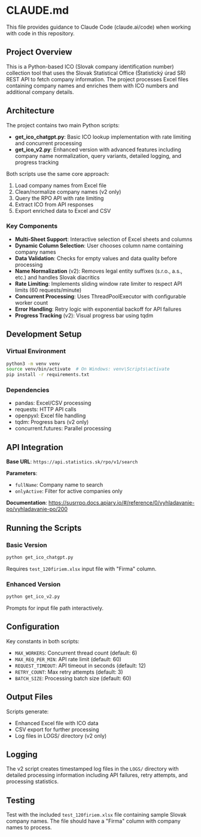 # CLAUDE.md

This file provides guidance to Claude Code (claude.ai/code) when working with code in this repository.

## Project Overview

This is a Python-based ICO (Slovak company identification number) collection tool that uses the Slovak Statistical Office (Štatistický úrad SR) REST API to fetch company information. The project processes Excel files containing company names and enriches them with ICO numbers and additional company details.

## Architecture

The project contains two main Python scripts:

- **get_ico_chatgpt.py**: Basic ICO lookup implementation with rate limiting and concurrent processing
- **get_ico_v2.py**: Enhanced version with advanced features including company name normalization, query variants, detailed logging, and progress tracking

Both scripts use the same core approach:
1. Load company names from Excel file
2. Clean/normalize company names (v2 only)
3. Query the RPO API with rate limiting
4. Extract ICO from API responses
5. Export enriched data to Excel and CSV

### Key Components

- **Multi-Sheet Support**: Interactive selection of Excel sheets and columns
- **Dynamic Column Selection**: User chooses column name containing company names
- **Data Validation**: Checks for empty values and data quality before processing
- **Name Normalization** (v2): Removes legal entity suffixes (s.r.o., a.s., etc.) and handles Slovak diacritics
- **Rate Limiting**: Implements sliding window rate limiter to respect API limits (60 requests/minute)
- **Concurrent Processing**: Uses ThreadPoolExecutor with configurable worker count
- **Error Handling**: Retry logic with exponential backoff for API failures
- **Progress Tracking** (v2): Visual progress bar using tqdm

## Development Setup

### Virtual Environment
```bash
python3 -m venv venv
source venv/bin/activate  # On Windows: venv\Scripts\activate
pip install -r requirements.txt
```

### Dependencies
- pandas: Excel/CSV processing
- requests: HTTP API calls
- openpyxl: Excel file handling
- tqdm: Progress bars (v2 only)
- concurrent.futures: Parallel processing

## API Integration

**Base URL**: `https://api.statistics.sk/rpo/v1/search`

**Parameters**:
- `fullName`: Company name to search
- `onlyActive`: Filter for active companies only

**Documentation**: https://susrrpo.docs.apiary.io/#/reference/0/vyhladavanie-po/vyhladavanie-po/200

## Running the Scripts

### Basic Version
```bash
python get_ico_chatgpt.py
```
Requires `test_120firiem.xlsx` input file with "Firma" column.

### Enhanced Version
```bash
python get_ico_v2.py
```
Prompts for input file path interactively.

## Configuration

Key constants in both scripts:
- `MAX_WORKERS`: Concurrent thread count (default: 6)
- `MAX_REQ_PER_MIN`: API rate limit (default: 60)
- `REQUEST_TIMEOUT`: API timeout in seconds (default: 12)
- `RETRY_COUNT`: Max retry attempts (default: 3)
- `BATCH_SIZE`: Processing batch size (default: 60)

## Output Files

Scripts generate:
- Enhanced Excel file with ICO data
- CSV export for further processing
- Log files in LOGS/ directory (v2 only)

## Logging

The v2 script creates timestamped log files in the `LOGS/` directory with detailed processing information including API failures, retry attempts, and processing statistics.

## Testing

Test with the included `test_120firiem.xlsx` file containing sample Slovak company names. The file should have a "Firma" column with company names to process.